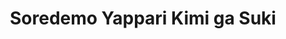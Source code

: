 --- 
title: "Soredemo Yappari Kimi ga Suki"
publishdate: "2019-4-18T16:48:46+02:00"
src: "https://365manga.net/manga/soredemo-yappari-kimi-ga-suki"
image: "https://data.365manga.net/images/thumbnails/24064-soredemo-yappari-kimi-ga-suki.jpg"
description: "Young couple Hirota Naoki and Yoshizawa Hiderou have a dog-and-owner relationship, with Hirota always taking care of the clumsy Yoshizawa. But when Hirota gets sick at school and tells Yoshizawa not to follow him home, is there anything 'the dog' can do to be helpful to his 'owner'?"
---